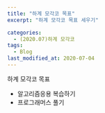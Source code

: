 ```yaml
---
title: "하계 모각코 목표"
excerpt: "하계 모각코 목표 세우기"

categories:
  - (2020.07)하계 모각코
tags:
  - Blog
last_modified_at: 2020-07-04
---
```


하계 모각코 목표  

- 알고리즘응용 복습하기
- 프로그래머스 풀기  
